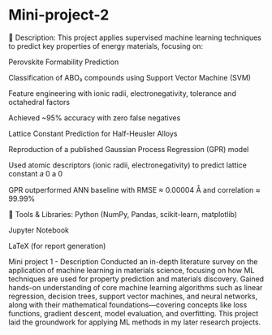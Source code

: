 # Mini-project-2 
📝 Description:
This project applies supervised machine learning techniques to predict key properties of energy materials, focusing on:

Perovskite Formability Prediction

Classification of ABO₃ compounds using Support Vector Machine (SVM)

Feature engineering with ionic radii, electronegativity, tolerance and octahedral factors

Achieved ~95% accuracy with zero false negatives

Lattice Constant Prediction for Half-Heusler Alloys

Reproduction of a published Gaussian Process Regression (GPR) model

Used atomic descriptors (ionic radii, electronegativity) to predict lattice constant 
𝑎
0
a 
0
​
 

GPR outperformed ANN baseline with RMSE ≈ 0.00004 Å and correlation ≈ 99.99%

🚀 Tools & Libraries:
Python (NumPy, Pandas, scikit-learn, matplotlib)

Jupyter Notebook

LaTeX (for report generation)

Mini project 1 - Description 
Conducted an in-depth literature survey on the application of machine learning in materials science, focusing on how ML techniques are used for property prediction and materials discovery. Gained hands-on understanding of core machine learning algorithms such as linear regression, decision trees, support vector machines, and neural networks, along with their mathematical foundations—covering concepts like loss functions, gradient descent, model evaluation, and overfitting. This project laid the groundwork for applying ML methods in my later research projects.
